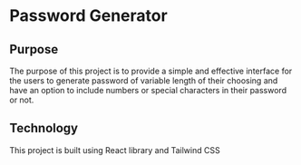 # Password Generator

## Purpose
The purpose of this project is to provide a simple and effective interface for the users to generate password of variable length of their choosing and have an option to include numbers or special characters in their password or not. 
## Technology
This project is built using React library and Tailwind CSS
